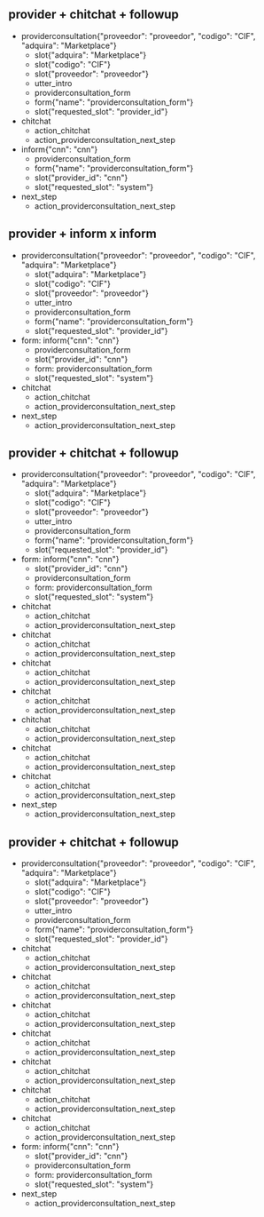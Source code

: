 ## provider + chitchat + followup
* providerconsultation{"proveedor": "proveedor", "codigo": "CIF", "adquira": "Marketplace"}
    - slot{"adquira": "Marketplace"}
    - slot{"codigo": "CIF"}
    - slot{"proveedor": "proveedor"}
    - utter_intro
    - providerconsultation_form
    - form{"name": "providerconsultation_form"}
    - slot{"requested_slot": "provider_id"}
* chitchat
    - action_chitchat
    - action_providerconsultation_next_step
* inform{"cnn": "cnn"}
    - providerconsultation_form
    - form{"name": "providerconsultation_form"}
    - slot{"provider_id": "cnn"}
    - slot{"requested_slot": "system"}
* next_step
    - action_providerconsultation_next_step

## provider + inform x inform
* providerconsultation{"proveedor": "proveedor", "codigo": "CIF", "adquira": "Marketplace"}
    - slot{"adquira": "Marketplace"}
    - slot{"codigo": "CIF"}
    - slot{"proveedor": "proveedor"}
    - utter_intro
    - providerconsultation_form
    - form{"name": "providerconsultation_form"}
    - slot{"requested_slot": "provider_id"}
* form: inform{"cnn": "cnn"}
    - providerconsultation_form
    - slot{"provider_id": "cnn"}
    - form: providerconsultation_form
    - slot{"requested_slot": "system"}
* chitchat
    - action_chitchat
    - action_providerconsultation_next_step
* next_step
    - action_providerconsultation_next_step

## provider + chitchat + followup
* providerconsultation{"proveedor": "proveedor", "codigo": "CIF", "adquira": "Marketplace"}
    - slot{"adquira": "Marketplace"}
    - slot{"codigo": "CIF"}
    - slot{"proveedor": "proveedor"}
    - utter_intro
    - providerconsultation_form
    - form{"name": "providerconsultation_form"}
    - slot{"requested_slot": "provider_id"}
* form: inform{"cnn": "cnn"}
    - slot{"provider_id": "cnn"}
    - providerconsultation_form
    - form: providerconsultation_form
    - slot{"requested_slot": "system"}
* chitchat
    - action_chitchat
    - action_providerconsultation_next_step
* chitchat
    - action_chitchat
    - action_providerconsultation_next_step
* chitchat
    - action_chitchat
    - action_providerconsultation_next_step
* chitchat
    - action_chitchat
    - action_providerconsultation_next_step
* chitchat
    - action_chitchat
    - action_providerconsultation_next_step
* chitchat
    - action_chitchat
    - action_providerconsultation_next_step
* chitchat
    - action_chitchat
    - action_providerconsultation_next_step
* next_step
    - action_providerconsultation_next_step

## provider + chitchat + followup
* providerconsultation{"proveedor": "proveedor", "codigo": "CIF", "adquira": "Marketplace"}
    - slot{"adquira": "Marketplace"}
    - slot{"codigo": "CIF"}
    - slot{"proveedor": "proveedor"}
    - utter_intro
    - providerconsultation_form
    - form{"name": "providerconsultation_form"}
    - slot{"requested_slot": "provider_id"}
* chitchat
    - action_chitchat
    - action_providerconsultation_next_step
* chitchat
    - action_chitchat
    - action_providerconsultation_next_step
* chitchat
    - action_chitchat
    - action_providerconsultation_next_step
* chitchat
    - action_chitchat
    - action_providerconsultation_next_step
* chitchat
    - action_chitchat
    - action_providerconsultation_next_step
* chitchat
    - action_chitchat
    - action_providerconsultation_next_step
* chitchat
    - action_chitchat
    - action_providerconsultation_next_step
* form: inform{"cnn": "cnn"}
    - slot{"provider_id": "cnn"}
    - providerconsultation_form
    - form: providerconsultation_form
    - slot{"requested_slot": "system"}
* next_step
    - action_providerconsultation_next_step